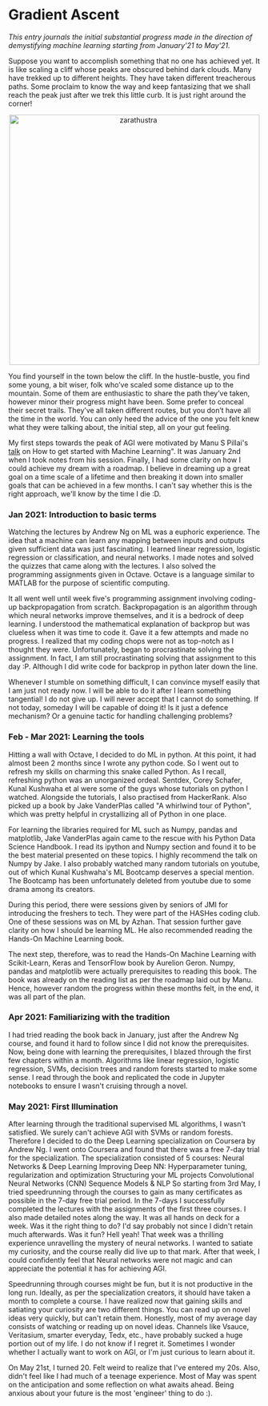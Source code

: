 # Gradient Ascent

_This entry journals the initial substantial progress made in the direction of demystifying machine learning starting from January'21 to May'21._

Suppose you want to accomplish something that no one has achieved yet. It is like scaling a cliff whose peaks are obscured behind dark clouds. Many have trekked up to different heights. They have taken different treacherous paths. Some proclaim to know the way and keep fantasizing that we shall reach the peak just after we trek this little curb. It is just right around the corner!

<p align="center">
  <img width="500" src="https://www.companyofpainters.com/wp-content/uploads/2016/04/Caspar_David_Friedrich_-_Wanderer_above_the_sea_of_fog-600x768.jpg" alt="zarathustra">
</p>

You find yourself in the town below the cliff. In the hustle-bustle, you find some young, a bit wiser, folk who’ve scaled some distance up to the mountain. Some of them are enthusiastic to share the path they’ve taken, however minor their progress might have been. Some prefer to conceal their secret trails. They’ve all taken different routes, but you don’t have all the time in the world. You can only heed the advice of the one you felt knew what they were talking about, the initial step, all on your gut feeling.

My first steps towards the peak of AGI were motivated by Manu S Pillai's [talk](https://www.youtube.com/watch?v=yqeajyG774w) on How to get started with Machine Learning". It was January 2nd when I took notes from his session. Finally, I had some clarity on how I could achieve my dream with a roadmap. I believe in dreaming up a great goal on a time scale of a lifetime and then breaking it down into smaller goals that can be achieved in a few months. I can't say whether this is the right approach, we'll know by the time I die :D.

### Jan 2021: Introduction to basic terms
Watching the lectures by Andrew Ng on ML was a euphoric experience. The idea that a machine can learn any mapping between inputs and outputs given sufficient data was just fascinating. I learned linear regression, logistic regression or classification, and neural networks. I made notes and solved the quizzes that came along with the lectures. I also solved the programming assignments given in Octave. Octave is a language similar to MATLAB for the purpose of scientific computing.

It all went well until week five's programming assignment involving coding-up backpropagation from scratch. Backpropagation is an algorithm through which neural networks improve themselves, and it is a bedrock of deep learning. I understood the mathematical explanation of backprop but was clueless when it was time to code it. Gave it a few attempts and made no progress. I realized that my coding chops were not as top-notch as I thought they were. Unfortunately, began to procrastinate solving the assignment. In fact, I am still procrastinating solving that assignment to this day :P. Although I did write code for backprop in python later down the line.

Whenever I stumble on something difficult, I can convince myself easily that I am just not ready now. I will be able to do it after I learn something tangential! I do not give up. I will never accept that I cannot do something. If not today, someday I will be capable of doing it! Is it just a defence mechanism? Or a genuine tactic for handling challenging problems?

### Feb - Mar 2021: Learning the tools
Hitting a wall with Octave, I decided to do ML in python. At this point, it had almost been 2 months since I wrote any python code. So I went out to refresh my skills on charming this snake called Python. As I recall, refreshing python was an unorganized ordeal. Sentdex, Corey Schafer, Kunal Kushwaha et al were some of the guys whose tutorials on python I watched. Alongside the tutorials, I also practised from HackerRank. Also picked up a book by Jake VanderPlas called "A whirlwind tour of Python", which was pretty helpful in crystallizing all of Python in one place.

For learning the libraries required for ML such as Numpy, pandas and matplotlib, Jake VanderPlas again came to the rescue with his Python Data Science Handbook. I read its ipython and Numpy section and found it to be the best material presented on these topics. I highly recommend the talk on Numpy by Jake. I also probably watched many random tutorials on youtube, out of which Kunal Kushwaha's ML Bootcamp deserves a special mention. The Bootcamp has been unfortunately deleted from youtube due to some drama among its creators.

During this period, there were sessions given by seniors of JMI for introducing the freshers to tech. They were part of the HASHes coding club. One of these sessions was on ML by Azhan. That session further gave clarity on how I should be learning ML. He also recommended reading the Hands-On Machine Learning book.

The next step, therefore, was to read the Hands-On Machine Learning with Scikit-Learn, Keras and TensorFlow book by Aurelion Geron. Numpy, pandas and matplotlib were actually prerequisites to reading this book. The book was already on the reading list as per the roadmap laid out by Manu. Hence, however random the progress within these months felt, in the end, it was all part of the plan.

### Apr 2021: Familiarizing with the tradition
I had tried reading the book back in January, just after the Andrew Ng course, and found it hard to follow since I did not know the prerequisites. Now, being done with learning the prerequisites, I blazed through the first few chapters within a month. Algorithms like linear regression, logistic regression, SVMs, decision trees and random forests started to make some sense. I read through the book and replicated the code in Jupyter notebooks to ensure I wasn't cruising through a novel.

### May 2021: First Illumination
After learning through the traditional supervised ML algorithms, I wasn't satisfied. We surely can't achieve AGI with SVMs or random forests. Therefore I decided to do the Deep Learning specialization on Coursera by Andrew Ng. I went onto Coursera and found that there was a free 7-day trial for the specialization. The specialization consisted of 5 courses:
Neural Networks & Deep Learning
Improving Deep NN: Hyperparameter tuning, regularization and optimization
Structuring your ML projects
Convolutional Neural Networks (CNN)
Sequence Models & NLP
So starting from 3rd May, I tried speedrunning through the courses to gain as many certificates as possible in the 7-day free trial period. In the 7-days I successfully completed the lectures with the assignments of the first three courses. I also made detailed notes along the way. It was all hands on deck for a week. Was it the right thing to do? I'd say probably not since I didn't retain much afterwards. Was it fun? Hell yeah! That week was a thrilling experience unravelling the mystery of neural networks. I wanted to satiate my curiosity, and the course really did live up to that mark. After that week, I could confidently feel that Neural networks were not magic and can appreciate the potential it has for achieving AGI. 

Speedrunning through courses might be fun, but it is not productive in the long run. Ideally, as per the specialization creators, it should have taken a month to complete a course. I have realized now that gaining skills and satiating your curiosity are two different things. You can read up on novel ideas very quickly, but can't retain them. Honestly, most of my average day consists of watching or reading up on novel ideas. Channels like Vsauce, Veritasium, smarter everyday, Tedx, etc., have probably sucked a huge portion out of my life. I do not know if I regret it. Sometimes I wonder whether I actually want to work on AGI, or I'm just curious to learn about it.

On May 21st, I turned 20. Felt weird to realize that I've entered my 20s. Also, didn't feel like I had much of a teenage experience. Most of May was spent on the anticipation and some reflection on what awaits ahead. Being anxious about your future is the most 'engineer' thing to do :).



 


